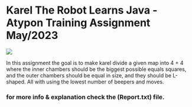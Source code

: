 
# Karel The Robot Learns Java - Atypon Training Assignment May/2023

![](https://github.com/ibrahemjrr/KarelTheRobotLearnsJava/blob/master/images/Screenshot%202023-06-02%20152053.png?raw=true)

 In this assignment the goal is to  make karel divide a given map into 4 + 4  where the inner chambers should be the biggest possible equals squares, and the outer chambers should be equal in size, and they should be L-shaped. All with using the lowest number of beepers and moves.

### for more info & explanation check the (Report.txt) file.


